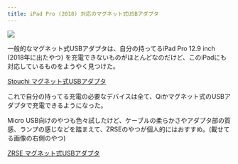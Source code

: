 ```yaml
---
title: iPad Pro (2018) 対応のマグネット式USBアダプタ
---
```


![](/images/2019-12-07-magnet-usb.jpg)

一般的なマグネット式USBアダプタは、自分の持ってるiPad Pro 12.9 inch (2018年に出たやつ) を充電できないものがほとんどなのだけど、このiPadにも対応しているものをようやく見つけた。

[Stouchi マグネット式USBアダプタ](https://www.amazon.co.jp/dp/B07GGCSV45)

これで自分の持ってる充電の必要なデバイスは全て、Qiかマグネット式のUSBアダプタで充電できるようになった。

Micro USB向けのやつも色々試したけど、ケーブルの柔らかさやアダプタ部の質感、ランプの感じなどを踏まえて、ZRSEのやつが個人的にはおすすめ。(載せてる画像の右側のやつ)

[ZRSE マグネット式USBアダプタ](https://www.amazon.co.jp/dp/B077PRD1FT)
